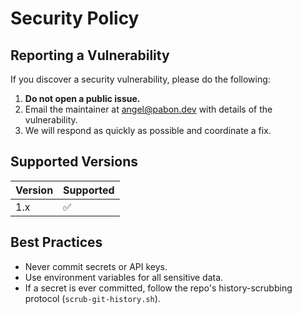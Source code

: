 # Security Policy

## Reporting a Vulnerability

If you discover a security vulnerability, please do the following:

1. **Do not open a public issue.**
2. Email the maintainer at angel@pabon.dev with details of the vulnerability.
3. We will respond as quickly as possible and coordinate a fix.

## Supported Versions

| Version | Supported          |
| ------- | ----------------- |
| 1.x     | :white_check_mark:|

## Best Practices
- Never commit secrets or API keys.
- Use environment variables for all sensitive data.
- If a secret is ever committed, follow the repo's history-scrubbing protocol (`scrub-git-history.sh`).
